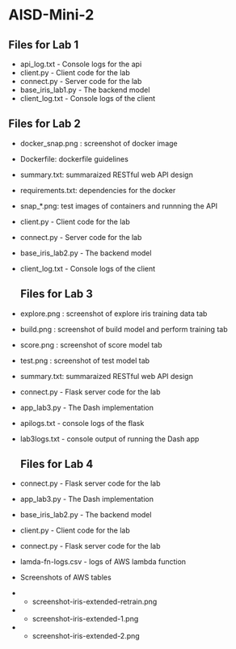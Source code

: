 ﻿# AISD-Mini-2

## Files for Lab 1
- api_log.txt - Console logs for the api
- client.py - Client code for the lab
- connect.py - Server code for the lab
- base_iris_lab1.py - The backend model 
- client_log.txt - Console logs of the client

## Files for Lab 2
- docker_snap.png : screenshot of docker image
- Dockerfile: dockerfile guidelines
- summary.txt: summaraized RESTful web API design
- requirements.txt: dependencies for the docker
- snap_*.png: test images of containers and runnning the API
- client.py - Client code for the lab
- connect.py - Server code for the lab
- base_iris_lab2.py - The backend model 
- client_log.txt - Console logs of the client

  ## Files for Lab 3
- explore.png : screenshot of explore iris training data tab
- build.png : screenshot of build model and perform training tab
- score.png : screenshot of score model tab
- test.png : screenshot of test model tab
- summary.txt: summaraized RESTful web API design
- connect.py - Flask server code for the lab
- app_lab3.py - The Dash implementation
- apilogs.txt - console logs of the flask
- lab3logs.txt - console output of running the Dash app


  ## Files for Lab 4
- connect.py - Flask server code for the lab
- app_lab3.py - The Dash implementation
- base_iris_lab2.py - The backend model 
- client.py - Client code for the lab
- connect.py - Flask server code for the lab
- lamda-fn-logs.csv - logs of AWS lambda function
- Screenshots of AWS tables
- - screenshot-iris-extended-retrain.png
- - screenshot-iris-extended-1.png
- - screenshot-iris-extended-2.png